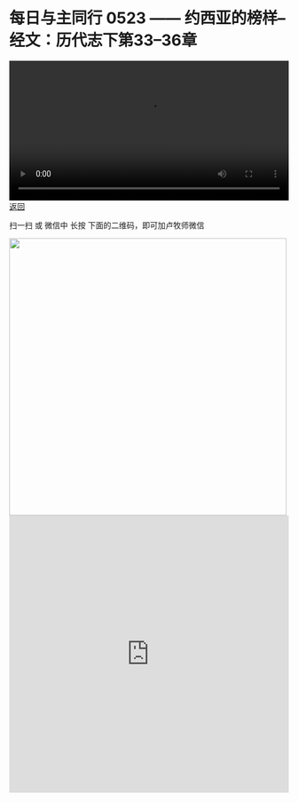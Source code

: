 # 每日与主同行 0523 —— 约西亚的榜样–经文：历代志下第33–36章

<video width='100%' controls src='https://go2024.simai.life/api?redirect=https://r2.savefamily.net/@pastorpaulqiankunlu618/QE2V1ZseISE.mp4?metric=PastorLu%26keyword=webpage%26type=video%26bot=26%26to=webpage'></video>
<a href='../daily.html'> 返回 </a>
<p>扫一扫 或 微信中 长按 下面的二维码，即可加卢牧师微信</p>
<img src='https://r2.savefamily.net/OVagt1.JPG' width='500px' />



<iframe width="100%" height="500" src="https://www.youtube.com/embed/QE2V1ZseISE?si=zz5OCgHQvyW71w8c&amp;controls=0" title="YouTube video player" frameborder="0" allow="accelerometer; autoplay; clipboard-write; encrypted-media; gyroscope; picture-in-picture; web-share" referrerpolicy="strict-origin-when-cross-origin" allowfullscreen></iframe>